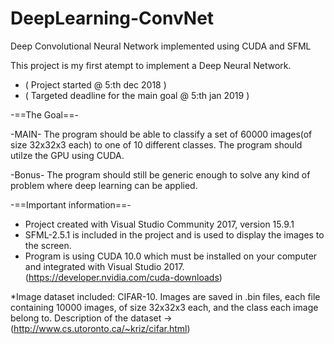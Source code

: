 # DeepLearning-ConvNet
Deep Convolutional Neural Network implemented using CUDA and SFML

This project is my first atempt to implement a Deep Neural Network.
* ( Project started                     @ 5:th dec 2018 )
* ( Targeted deadline for the main goal @ 5:th jan 2019 )

-==The Goal==-

-MAIN-
The program should be able to classify a set of 60000 images(of size 32x32x3 each) to one of 10 different classes.
The program should utilze the GPU using CUDA.

-Bonus-
The program should still be generic enough to solve any kind of problem where deep learning can be applied.

-==Important information==-

* Project created with Visual Studio Community 2017, version 15.9.1
* SFML-2.5.1 is included in the project and is used to display the images to the screen.
* Program is using CUDA 10.0 which must be installed on your computer and integrated with Visual Studio 2017. (https://developer.nvidia.com/cuda-downloads)

*Image dataset included: CIFAR-10. Images are saved in .bin files, each file containing 10000 images, of size 32x32x3 each, and the class each image belong to. Description of the dataset ->(http://www.cs.utoronto.ca/~kriz/cifar.html)

